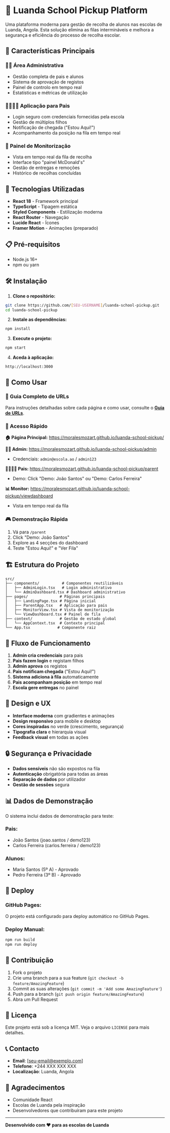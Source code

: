 # 🚗 Luanda School Pickup Platform

Uma plataforma moderna para gestão de recolha de alunos nas escolas de Luanda, Angola. Esta solução elimina as filas intermináveis e melhora a segurança e eficiência do processo de recolha escolar.

## 🌟 Características Principais

### 👨‍💼 **Área Administrativa**
- Gestão completa de pais e alunos
- Sistema de aprovação de registos
- Painel de controlo em tempo real
- Estatísticas e métricas de utilização

### 👨‍👩‍👧‍👦 **Aplicação para Pais**
- Login seguro com credenciais fornecidas pela escola
- Gestão de múltiplos filhos
- Notificação de chegada ("Estou Aqui!")
- Acompanhamento da posição na fila em tempo real

### 📱 **Painel de Monitorização**
- Vista em tempo real da fila de recolha
- Interface tipo "painel McDonald's"
- Gestão de entregas e remoções
- Histórico de recolhas concluídas

## 🚀 Tecnologias Utilizadas

- **React 18** - Framework principal
- **TypeScript** - Tipagem estática
- **Styled Components** - Estilização moderna
- **React Router** - Navegação
- **Lucide React** - Ícones
- **Framer Motion** - Animações (preparado)

## 📋 Pré-requisitos

- Node.js 16+ 
- npm ou yarn

## 🛠️ Instalação

1. **Clone o repositório:**
```bash
git clone https://github.com/[SEU-USERNAME]/luanda-school-pickup.git
cd luanda-school-pickup
```

2. **Instale as dependências:**
```bash
npm install
```

3. **Execute o projeto:**
```bash
npm start
```

4. **Aceda à aplicação:**
```
http://localhost:3000
```

## 🎯 Como Usar

### **📖 Guia Completo de URLs**
Para instruções detalhadas sobre cada página e como usar, consulte o **[Guia de URLs](URLS-GUIDE.md)**.

### **🚀 Acesso Rápido**

**🏠 Página Principal:** https://moralesmozart.github.io/luanda-school-pickup/

**👨‍💼 Admin:** https://moralesmozart.github.io/luanda-school-pickup/admin
- Credenciais: `admin@escola.ao` / `admin123`

**👨‍👩‍👧‍👦 Pais:** https://moralesmozart.github.io/luanda-school-pickup/parent
- Demo: Click "Demo: João Santos" ou "Demo: Carlos Ferreira"

**📊 Monitor:** https://moralesmozart.github.io/luanda-school-pickup/viewdashboard
- Vista em tempo real da fila

### **🎮 Demonstração Rápida**
1. Vá para `/parent`
2. Click "Demo: João Santos"
3. Explore as 4 secções do dashboard
4. Teste "Estou Aqui!" e "Ver Fila"

## 🏗️ Estrutura do Projeto

```
src/
├── components/          # Componentes reutilizáveis
│   ├── AdminLogin.tsx   # Login administrativo
│   └── AdminDashboard.tsx # Dashboard administrativo
├── pages/              # Páginas principais
│   ├── LandingPage.tsx # Página inicial
│   ├── ParentApp.tsx   # Aplicação para pais
│   ├── MonitorView.tsx # Vista de monitorização
│   └── ViewDashboard.tsx # Painel de fila
├── context/            # Gestão de estado global
│   └── AppContext.tsx  # Contexto principal
└── App.tsx            # Componente raiz
```

## 🔄 Fluxo de Funcionamento

1. **Admin cria credenciais** para pais
2. **Pais fazem login** e registam filhos
3. **Admin aprova** os registos
4. **Pais notificam chegada** ("Estou Aqui!")
5. **Sistema adiciona à fila** automaticamente
6. **Pais acompanham posição** em tempo real
7. **Escola gere entregas** no painel

## 🎨 Design e UX

- **Interface moderna** com gradientes e animações
- **Design responsivo** para mobile e desktop
- **Cores inspiradas** no verde (crescimento, segurança)
- **Tipografia clara** e hierarquia visual
- **Feedback visual** em todas as ações

## 🔒 Segurança e Privacidade

- **Dados sensíveis** não são expostos na fila
- **Autenticação** obrigatória para todas as áreas
- **Separação de dados** por utilizador
- **Gestão de sessões** segura

## 📊 Dados de Demonstração

O sistema inclui dados de demonstração para teste:

### **Pais:**
- João Santos (joao.santos / demo123)
- Carlos Ferreira (carlos.ferreira / demo123)

### **Alunos:**
- Maria Santos (5º A) - Aprovado
- Pedro Ferreira (3º B) - Aprovado

## 🚀 Deploy

### **GitHub Pages:**
O projeto está configurado para deploy automático no GitHub Pages.

### **Deploy Manual:**
```bash
npm run build
npm run deploy
```

## 🤝 Contribuição

1. Fork o projeto
2. Crie uma branch para a sua feature (`git checkout -b feature/AmazingFeature`)
3. Commit as suas alterações (`git commit -m 'Add some AmazingFeature'`)
4. Push para a branch (`git push origin feature/AmazingFeature`)
5. Abra um Pull Request

## 📝 Licença

Este projeto está sob a licença MIT. Veja o arquivo `LICENSE` para mais detalhes.

## 📞 Contacto

- **Email**: [seu-email@exemplo.com]
- **Telefone**: +244 XXX XXX XXX
- **Localização**: Luanda, Angola

## 🙏 Agradecimentos

- Comunidade React
- Escolas de Luanda pela inspiração
- Desenvolvedores que contribuíram para este projeto

---

**Desenvolvido com ❤️ para as escolas de Luanda**